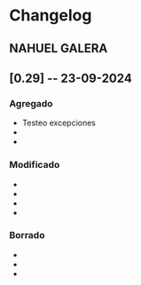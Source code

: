 # Changelog

## NAHUEL GALERA

## [0.29] -- 23-09-2024

### Agregado
-   Testeo excepciones
-   
-   

### Modificado
-   
-   
-   
-   

### Borrado
-   
- 
- 

